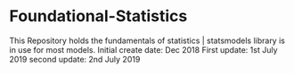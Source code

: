 # Foundational-Statistics
This Repository holds the fundamentals of statistics | statsmodels library is in use for most models.
Initial create date: Dec 2018
First update: 1st July 2019
second update: 2nd July 2019
